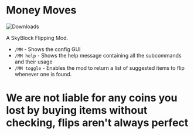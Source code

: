 # Money Moves

<img alt="Downloads" src="https://img.shields.io/github/downloads/mindlesslydev/notenoughcoins/total.svg" />

A SkyBlock Flipping Mod.


- `/MM` - Shows the config GUI
- `/MM help` - Shows the help message containing all the subcommands and their usage
- `/MM toggle` - Enables the mod to return a list of suggested items to flip whenever one is found.


# We are not liable for any coins you lost by buying items without checking, flips aren't always perfect

